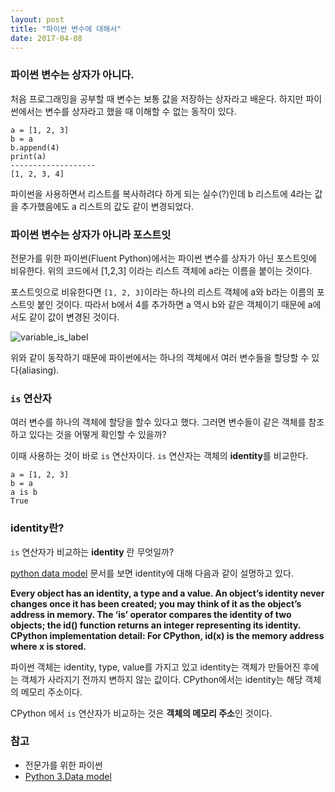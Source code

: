 ```yaml
---
layout: post
title: "파이썬 변수에 대해서"
date: 2017-04-08
---
```


### 파이썬 변수는 상자가 아니다.
처음 프로그래밍을 공부할 때 변수는 보통 값을 저장하는 상자라고 배운다. 하지만 파이썬에서는 변수를 상자라고 했을 때 이해할 수 없는 동작이 있다.
```
a = [1, 2, 3]
b = a
b.append(4)
print(a)
-------------------
[1, 2, 3, 4]
```
파이썬을 사용하면서 리스트를 복사하려다 하게 되는 실수(?)인데 b 리스트에 4라는 값을 추가했음에도 a 리스트의 값도 같이 변경되었다.

### 파이썬 변수는 상자가 아니라 포스트잇
전문가를 위한 파이썬(Fluent Python)에서는 파이썬 변수를 상자가 아닌 포스트잇에 비유한다. 위의 코드에서 [1,2,3] 이라는 리스트 객체에 a라는 이름을 붙이는 것이다.

포스트잇으로 비유한다면 `[1, 2, 3]`이라는 하나의 리스트 객체에 a와 b라는 이름의 포스트잇 붙인 것이다. 따라서 b에서 4를 추가하면 a 역시 b와 같은 객체이기 때문에 a에서도 같이 값이 변경된 것이다.

![variable_is_label]({{site.baseurl}}/assets/img/var-boxes-x-labels.png)

위와 같이 동작하기 때문에 파이썬에서는 하나의 객체에서 여러 변수들을 할당할 수 있다(aliasing).

### `is` 연산자
여러 변수를 하나의 객체에 할당을 할수 있다고 했다. 그러면 변수들이 같은 객체를 참조하고 있다는 것을 어떻게 확인할 수 있을까?

이때 사용하는 것이 바로 `is` 연산자이다. `is` 연산자는 객체의 **identity**를 비교한다.

```
a = [1, 2, 3]
b = a
a is b
True
```

### **identity**란?
`is` 연산자가 비교하는 **identity** 란 무엇일까?

[python data model](https://docs.python.org/3/reference/datamodel.html?highlight=data%20model) 문서를 보면 identity에 대해 다음과 같이 설명하고 있다.

**Every object has an identity, a type and a value. An object’s identity never changes once it has been created; you may think of it as the object’s address in memory. The ‘is’ operator compares the identity of two objects; the id() function returns an integer representing its identity. CPython implementation detail: For CPython, id(x) is the memory address where x is stored.**

파이썬 객체는 identity, type, value를 가지고 있고 identity는 객체가 만들어진 후에는 객체가 사라지기 전까지 변하지 않는 값이다. CPython에서는 identity는 해당 객체의 메모리 주소이다.

CPython 에서 `is` 연산자가 비교하는 것은 **객체의 메모리 주소**인 것이다.

### 참고
- 전문가를 위한 파이썬
- [Python 3.Data model](https://docs.python.org/3/reference/datamodel.html)
